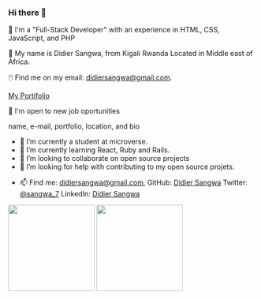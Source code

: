 ### Hi there 👋


<!-- **sangwa7/Sangwa7** is a ✨ _special_ ✨ repository because its `README.md` (this file) appears on your GitHub profile. -->

<!-- Here are some ideas to get you started: -->

🔆 I'm a "Full-Stack Developer" with an experience in HTML, CSS, JavaScript, and PHP 

🌟 My name is Didier Sangwa, from Kigali Rwanda Located in Middle east of Africa. 

🖱️ Find me on my email: didiersangwa@gmail.com. 

[My Portifolio](https://sangwa7.github.io/Portifolio/)

🏏 I'm open to new job oportunities 

name, e-mail, portfolio, location, and bio

 - 🔭 I’m currently a student at microverse.
- 🌱 I’m currently learning React, Ruby and Rails.
- 👯 I’m looking to collaborate on open source projects
- 🤔 I’m looking for help with contributing to my open source projets.
<!-- - 💬 Ask me about ... -->
- 📫 Find me: 
       didiersangwa@gmail.com,
       GitHub: [Didier Sangwa](https://github.com/sangwa7)
       Twitter: [@sangwa_7](https://twitter.com/sangwa_7)
       LinkedIn: [Didier Sangwa](https://www.linkedin.com/in/didier-sangwa-463054227)
<!-- - 😄 Pronouns: ... -->
<!-- - ⚡ Fun fact: ... -->


<img src="https://github-readme-stats.vercel.app/api?username=Sangwa7&count_private=true&layout=compact&theme=tokyonight" height="175"/>
<img src="https://github-readme-stats.vercel.app/api/top-langs/?username=Sangwa7&layout=compact&theme=tokyonight" height="175"/>
